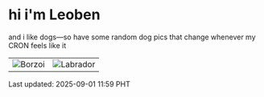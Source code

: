 # hi i'm Leoben

and i like dogs—so have some random dog pics that change whenever my CRON feels like it

|  |  |
|--------|----------|
| ![Borzoi](https://random-dog-vercel.vercel.app/api/random-borzoi?v=1756699194) | ![Labrador](https://random-dog-vercel.vercel.app/api/random-labrador?v=1756699194) |

Last updated: 2025-09-01 11:59 PHT
